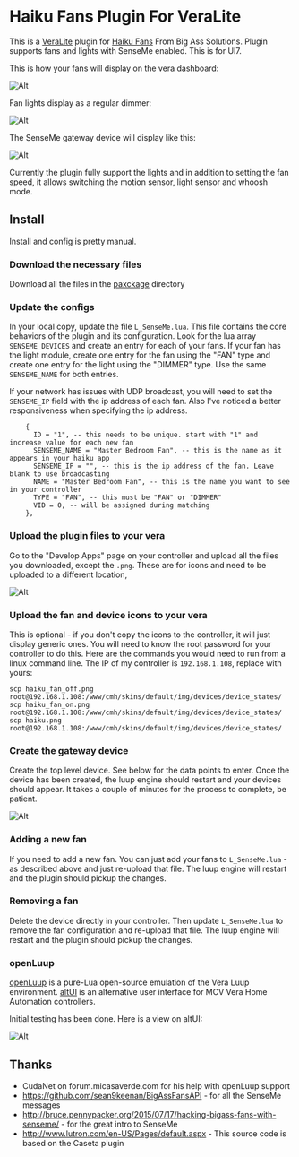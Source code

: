 # Haiku Fans Plugin For VeraLite

This is a [VeraLite](http://getvera.com/controllers/veralite/) plugin for [Haiku Fans](https://www.haikuhome.com) From Big Ass Solutions.
Plugin supports fans and lights with SenseMe enabled. This is for UI7.
 
This is how your fans will display on the vera dashboard:

![Alt](/docs/fans.png "Fans")
 
Fan lights display as a regular dimmer:

![Alt](docs/dimmer.png "Dimmer")

The SenseMe gateway device will display like this:

![Alt](docs/gateway.png "Gateway")
 
Currently the plugin fully support the lights and in addition to setting the fan speed, it allows switching the motion sensor, light sensor and whoosh mode. 
 
## Install 

Install and config is pretty manual.

### Download the necessary files

Download all the files in the [paxckage](plugin/package) directory

### Update the configs

In your local copy, update the file  `L_SenseMe.lua`. This file contains the core behaviors of the plugin and its configuration.
Look for the lua array `SENSEME_DEVICES` and create an entry for each of your fans. If your fan has the light module, create one entry for the fan using the "FAN" type and create one entry for the light using the "DIMMER" type. Use the same `SENSEME_NAME` for both entries.

If your network has issues with UDP broadcast, you will need to set the `SENSEME_IP` field with the ip address of each fan. Also I've noticed a better responsiveness when specifying the ip address. 

```
    {
      ID = "1", -- this needs to be unique. start with "1" and increase value for each new fan
      SENSEME_NAME = "Master Bedroom Fan", -- this is the name as it appears in your haiku app
      SENSEME_IP = "", -- this is the ip address of the fan. Leave blank to use broadcasting
      NAME = "Master Bedroom Fan", -- this is the name you want to see in your controller
      TYPE = "FAN", -- this must be "FAN" or "DIMMER"
      VID = 0, -- will be assigned during matching
    },
```
  
### Upload the plugin files to your vera

Go to the "Develop Apps" page on your controller and upload all the files you downloaded, except the `.png`. These are for icons and need to be uploaded to a different location,

![Alt](docs/upload.png "Develop Apps")
  
### Upload the fan and device icons to your vera
  
This is optional - if you don't copy the icons to the controller, it will just display generic ones.
You will need to know the root password for your controller to do this. Here are the commands you would need to run from a linux command line. The IP of my controller is `192.168.1.108`, replace with yours:

```
scp haiku_fan_off.png root@192.168.1.108:/www/cmh/skins/default/img/devices/device_states/
scp haiku_fan_on.png  root@192.168.1.108:/www/cmh/skins/default/img/devices/device_states/
scp haiku.png  root@192.168.1.108:/www/cmh/skins/default/img/devices/device_states/
```

### Create the gateway device

Create the top level device. See below for the data points to enter. Once the device has been created, the luup engine should restart and your devices should appear. It takes a couple of minutes for the process to complete, be patient. 

![Alt](docs/device.png "Create Device")

### Adding a new fan

If you need to add a new fan. You can just add your fans to `L_SenseMe.lua` - as described above and just re-upload that file. The luup engine will restart and the plugin should pickup the changes.

### Removing a fan

Delete the device directly in your controller. Then update `L_SenseMe.lua` to remove the fan configuration and re-upload that file. The luup engine will restart and the plugin should pickup the changes.

### openLuup

[openLuup](https://github.com/akbooer/openLuup) is a pure-Lua open-source emulation of the Vera Luup environment.
[altUI](https://github.com/amg0/ALTUI) is an alternative user interface for MCV Vera Home Automation controllers. 

Initial testing has been done. Here is a view on altUI:

![Alt](docs/openluup.jpg "openLuup")

## Thanks

 - CudaNet on forum.micasaverde.com for his help with openLuup support
 - https://github.com/sean9keenan/BigAssFansAPI - for all the SenseMe messages
 - http://bruce.pennypacker.org/2015/07/17/hacking-bigass-fans-with-senseme/ - for the great intro to SenseMe
 - http://www.lutron.com/en-US/Pages/default.aspx - This source code is based on the Caseta plugin 






